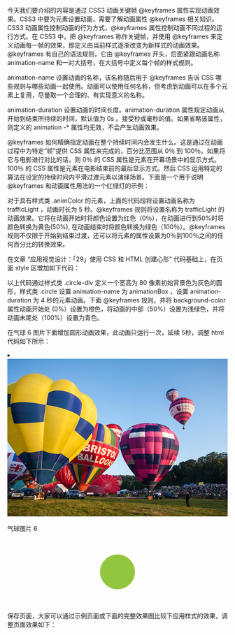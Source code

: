 今天我们要介绍的内容是通过 CSS3 动画关键帧 @keyframes 属性实现动画效果。CSS3 中要为元素设置动画，需要了解动画属性 @keyframes 相关知识。CSS3 动画属性控制动画的行为方式，@keyframes 属性控制动画不同过程的运行方式。在 CSS3 中，把 @keyframes 称作关键帧，并使用 @keyframes 来定义动画每一帧的效果，即定义由当前样式逐渐改变为新样式的动画效果。@keyframes 有自己的语法规则，它由 @keyframes 开头，后面紧跟动画名称 animation-name 和一对大括号，在大括号中定义每个帧的样式规则。

animation-name 设置动画的名称，该名称随后用于 @keyframes 告诉 CSS 哪些规则与哪些动画一起使用。动画可以使用任何名称，但考虑到动画可以在多个元素上复用，尽量取一个合理的、有实现意义的名称。

animation-duration 设置动画的时间长度。animation-duration 属性规定动画从开始到结束所持续的时间，默认值为 0s 。接受秒或毫秒的值。如果省略该属性，则定义的 animation -* 属性均无效，不会产生动画效果。

@keyframes 如何精确指定动画在整个持续时间内会发生什么。这是通过在动画过程中为特定“帧”提供 CSS 属性来完成的，百分比范围从 0％ 到 100％。如果将它与电影进行对比的话，则 0％ 的 CSS 属性是元素在开幕场景中的显示方式。100％ 的 CSS 属性是元素在电影结束前的最后显示方式。然后 CSS 运用特定的算法在设定的持续时间内平滑过渡元素以演绎场景。下面是一个用于说明 @keyframes 和动画属性用法的一个红绿灯的示例：

<style type="text/css">

.animColor {
  animation-name: trafficLight;
  animation-duration: 5s;
}

@keyframes trafficLight {
  0% {
    background-color: red;
  }
  50% {
    background-color: yellow;
  }
  100% {
    background-color: green;
  }
}

</style>

对于具有样式类 .animColor 的元素，上面的代码段将设置动画名称为 trafficLight ，动画时长为 5 秒。@keyframes 规则将设置名称为 trafficLight 的动画效果。它将在动画开始时将颜色设置为红色（0％），在动画进行到50%时将颜色转换为黄色(50%), 在动画结束时将颜色转换为绿色（100％）。@keyframes  规则不仅限于开始到结束过渡，还可以将元素的属性设置为0％到100％之间的任何百分比的转换效果。

在文章 “应用视觉设计：「29」使用 CSS 和 HTML 创建心形” 代码基础上，在页面 style 区增加如下代码：

<style type="text/css">

  .circle-div {
    height: 80px;
    width: 80px;
    background: #cecfd5;
    margin: 50px auto;
    border-radius: 50%;
  }

  .circle {
    animation-name: animationBox;
    animation-duration: 5s;
  }

  @keyframes animationBox {
    0% {
      background-color: #FF790E;
    }
    50% {
      background-color: #90c840;
    }

    100% {
      background-color: #09A7A1;
    }
  }

</style>

以上代码通过样式类 .circle-div 定义一个宽高为 80 像素初始背景色为灰色的圆形，样式类 .circle 设置 animation-name 为 animationBox ，设置 animation-duration 为 4 秒的元素动画。下面 @keyframes 规则，并将 background-color 属性动画开始处 (0%）设置为橙色，将动画的中部（50%）设置为浅绿色，并将动画末尾处（100%）设置为青色。

在气球 6 图片下面增加圆形动画效果，此动画只运行一次，延续 5秒，调整 html 代码如下所示：

<li>
  <img src="../images/balloon6.jpg" alt="hot air balloon" />
  <p>气球图片 6</p>
  <div class="circle-div circle"></div> 
</li>

保存页面，大家可以通过示例页面或下面的完整效果图比较下应用样式的效果，调整页面效果如下：
